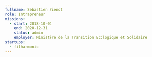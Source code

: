 ```yaml
---
fullname: Sébastien Vienot
role: Intrapreneur
missions:
  - start: 2018-10-01
    end: 2020-12-31
    status: admin
    employer: Ministère de la Transition Ecologique et Solidaire
startups:
  - filharmonic
---
```

